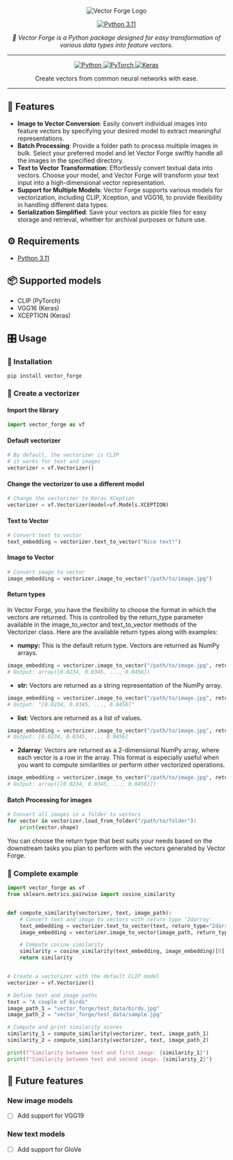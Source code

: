 <p align="center">
  <img alt="Vector Forge Logo" src="https://azbxuwxwcm.cloudimg.io/v7/vector-forge.s3.eu-central-1.amazonaws.com/assets/vector-forge-logo.png?w=80">
</p>
<p align="center">
  <a href="https://www.python.org/downloads/release/python-3110/" target="_blank">
      <img src="https://img.shields.io/badge/Python-3.11-blue?logo=python" alt="Python 3.11">
  </a>
</p>
<p align="center">
  <i>🐍 Vector Forge is a Python package designed for easy transformation of various data types into feature vectors.</i>
</p>

---

<p align="center">
  <a href="https://www.python.org/">
      <img src="https://img.shields.io/badge/python-3670A0?style=for-the-badge&logo=python&logoColor=ffdd54"
      alt="Python">
  </a>
  <a href="https://pytorch.org/">
      <img src="https://img.shields.io/badge/PyTorch-orange.svg?&style=for-the-badge&logo=pytorch&logoColor=white" alt="PyTorch"/>
  </a>
  <a href="https://keras.io/">
      <img src="https://img.shields.io/badge/Keras-005571?style=for-the-badge&logo=keras" alt="Keras">
  </a>
</p>

<p align="center"> Create vectors from common neural networks with ease.</p>

---

## 🧩 Features

- **Image to Vector Conversion**: Easily convert individual images into feature vectors by specifying your desired model
  to extract meaningful representations.
- **Batch Processing**: Provide a folder path to process multiple images in bulk. Select your preferred model and let
  Vector Forge swiftly handle all the images in the specified directory.
- **Text to Vector Transformation**: Effortlessly convert textual data into vectors. Choose your model, and Vector Forge
  will transform your text input into a high-dimensional vector representation.
- **Support for Multiple Models**: Vector Forge supports various models for vectorization, including CLIP, Xception, and
  VGG16, to provide flexibility in handling different data types.
- **Serialization Simplified**: Save your vectors as pickle files for easy storage and retrieval, whether for archival
  purposes or future use.

## ⚙️ Requirements

- [Python 3.11](https://www.python.org/downloads/release/python-3114/)

## 📦 Supported models
- CLIP (PyTorch)
- VGG16 (Keras)
- XCEPTION (Keras)

## 🎛️ Usage

### 🔧 Installation

```shell
pip install vector_forge
```

### 🔌 Create a vectorizer

#### Import the library

```python
import vector_forge as vf
```

#### Default vectorizer

```python
# By default, the vectorizer is CLIP
# it works for text and images
vectorizer = vf.Vectorizer()  
```

#### Change the vectorizer to use a different model

```python
# Change the vectorizer to Keras XCeption
vectorizer = vf.Vectorizer(model=vf.Models.XCEPTION)
```

#### Text to Vector

```python
# Convert text to vector
text_embedding = vectorizer.text_to_vector("Nice text!")
```

#### Image to Vector

```python
# Convert image to vector
image_embedding = vectorizer.image_to_vector("/path/to/image.jpg")
```

#### Return types
In Vector Forge, you have the flexibility to choose the format in which the vectors are returned. This is controlled by the return_type parameter available in the image_to_vector and text_to_vector methods of the Vectorizer class. Here are the available return types along with examples:
- **numpy:** This is the default return type. Vectors are returned as NumPy arrays.
```python
image_embedding = vectorizer.image_to_vector("/path/to/image.jpg", return_type="numpy")
# Output: array([0.0234, 0.0345, ..., 0.0456])
```

- **str:** Vectors are returned as a string representation of the NumPy array.
```python
image_embedding = vectorizer.image_to_vector("/path/to/image.jpg", return_type="str")
# Output: "[0.0234, 0.0345, ..., 0.0456]"
```

- **list**: Vectors are returned as a list of values.
```python
image_embedding = vectorizer.image_to_vector("/path/to/image.jpg", return_type="list")
# Output: [0.0234, 0.0345, ..., 0.0456]
```

- **2darray**: Vectors are returned as a 2-dimensional NumPy array, where each vector is a row in the array. This format is especially useful when you want to compute similarities or perform other vectorized operations.
```python
image_embedding = vectorizer.image_to_vector("/path/to/image.jpg", return_type="2darray")
# Output: array([[0.0234, 0.0345, ..., 0.0456]])
```

#### Batch Processing for images

```python
# Convert all images in a folder to vectors
for vector in vectorizer.load_from_folder("/path/to/folder"):
    print(vector.shape)
```

You can choose the return type that best suits your needs based on the downstream tasks you plan to perform with the vectors generated by Vector Forge.

### 🧪 Complete example

```python
import vector_forge as vf
from sklearn.metrics.pairwise import cosine_similarity


def compute_similarity(vectorizer, text, image_path):
    # Convert text and image to vectors with return type '2darray'
    text_embedding = vectorizer.text_to_vector(text, return_type="2darray")
    image_embedding = vectorizer.image_to_vector(image_path, return_type="2darray")

    # Compute cosine similarity
    similarity = cosine_similarity(text_embedding, image_embedding)[0][0]
    return similarity


# Create a vectorizer with the default CLIP model
vectorizer = vf.Vectorizer()

# Define text and image paths
text = "A couple of birds"
image_path_1 = "vector_forge/test_data/birds.jpg"
image_path_2 = "vector_forge/test_data/sample.jpg"

# Compute and print similarity scores
similarity_1 = compute_similarity(vectorizer, text, image_path_1)
similarity_2 = compute_similarity(vectorizer, text, image_path_2)

print(f"Similarity between text and first image: {similarity_1}")
print(f"Similarity between text and second image: {similarity_2}")
```

## 🔮 Future features

### New image models

- [ ] Add support for VGG19

### New text models

- [ ] Add support for GloVe
